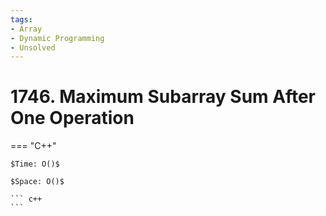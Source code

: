 ```yaml
---
tags:
- Array
- Dynamic Programming
- Unsolved
---
```



# 1746. Maximum Subarray Sum After One Operation

=== "C++"

    $Time: O()$

    $Space: O()$

    ``` c++
    ```
